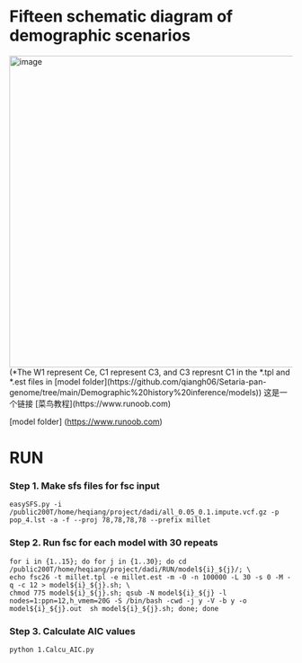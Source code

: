 # Fifteen schematic diagram of demographic scenarios


<img width="555" alt="image" src="https://user-images.githubusercontent.com/18697713/197721265-0428c2c4-d171-4fab-81b2-b643768682b4.png">
(*The W1 represent Ce, C1 represent C3, and C3 represnt C1 in the *.tpl and *.est files in [model folder](https://github.com/qiangh06/Setaria-pan-genome/tree/main/Demographic%20history%20inference/models))
这是一个链接 [菜鸟教程](https://www.runoob.com)

[model folder] (https://www.runoob.com)
# RUN
### Step 1. Make sfs files for fsc input
```
easySFS.py -i /public200T/home/heqiang/project/dadi/all_0.05_0.1.impute.vcf.gz -p pop_4.lst -a -f --proj 78,78,78,78 --prefix millet
```

### Step 2. Run fsc for each model with 30 repeats
```
for i in {1..15}; do for j in {1..30}; do cd /public200T/home/heqiang/project/dadi/RUN/model${i}_${j}/; \
echo fsc26 -t millet.tpl -e millet.est -m -0 -n 100000 -L 30 -s 0 -M -q -c 12 > model${i}_${j}.sh; \
chmod 775 model${i}_${j}.sh; qsub -N model${i}_${j} -l nodes=1:ppn=12,h_vmem=20G -S /bin/bash -cwd -j y -V -b y -o model${i}_${j}.out  sh model${i}_${j}.sh; done; done
```

### Step 3. Calculate AIC values
```
python 1.Calcu_AIC.py
```
